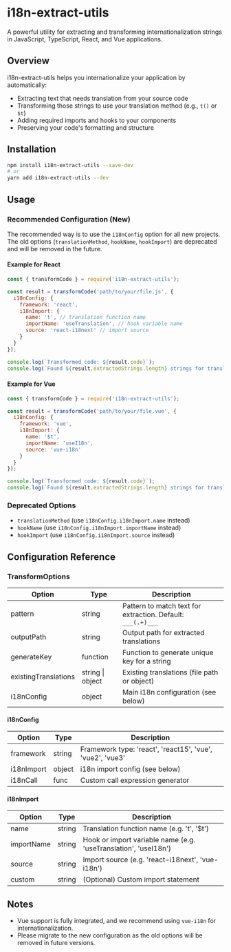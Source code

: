 # i18n-extract-utils

A powerful utility for extracting and transforming internationalization strings in JavaScript, TypeScript, React, and Vue applications.

## Overview

i18n-extract-utils helps you internationalize your application by automatically:

- Extracting text that needs translation from your source code
- Transforming those strings to use your translation method (e.g., `t()` or `$t`)
- Adding required imports and hooks to your components
- Preserving your code's formatting and structure

## Installation

```bash
npm install i18n-extract-utils --save-dev
# or
yarn add i18n-extract-utils --dev
```

## Usage

### Recommended Configuration (New)

The recommended way is to use the `i18nConfig` option for all new projects. The old options (`translationMethod`, `hookName`, `hookImport`) are deprecated and will be removed in the future.

#### Example for React

```javascript
const { transformCode } = require('i18n-extract-utils');

const result = transformCode('path/to/your/file.js', {
  i18nConfig: {
    framework: 'react',
    i18nImport: {
      name: 't', // translation function name
      importName: 'useTranslation', // hook variable name
      source: 'react-i18next' // import source
    }
  }
});

console.log(`Transformed code: ${result.code}`);
console.log(`Found ${result.extractedStrings.length} strings for translation`);
```

#### Example for Vue

```javascript
const { transformCode } = require('i18n-extract-utils');

const result = transformCode('path/to/your/file.vue', {
  i18nConfig: {
    framework: 'vue',
    i18nImport: {
      name: '$t',
      importName: 'useI18n',
      source: 'vue-i18n'
    }
  }
});

console.log(`Transformed code: ${result.code}`);
console.log(`Found ${result.extractedStrings.length} strings for translation`);
```

### Deprecated Options

- `translationMethod` (use `i18nConfig.i18nImport.name` instead)
- `hookName` (use `i18nConfig.i18nImport.importName` instead)
- `hookImport` (use `i18nConfig.i18nImport.source` instead)

## Configuration Reference

### TransformOptions

| Option                | Type      | Description                                                                                 |
|-----------------------|-----------|---------------------------------------------------------------------------------------------|
| pattern               | string    | Pattern to match text for extraction. Default: `___(.+)___`                                 |
| outputPath            | string    | Output path for extracted translations                                                      |
| generateKey           | function  | Function to generate unique key for a string                                                |
| existingTranslations  | string \| object | Existing translations (file path or object)                                         |
| i18nConfig            | object    | Main i18n configuration (see below)                                                         |

#### i18nConfig

| Option      | Type   | Description                                                                 |
|-------------|--------|-----------------------------------------------------------------------------|
| framework   | string | Framework type: 'react', 'react15', 'vue', 'vue2', 'vue3'                   |
| i18nImport  | object | i18n import config (see below)                                              |
| i18nCall    | func   | Custom call expression generator                                            |

#### i18nImport

| Option      | Type   | Description                                                                 |
|-------------|--------|-----------------------------------------------------------------------------|
| name        | string | Translation function name (e.g. 't', '$t')                                  |
| importName  | string | Hook or import variable name (e.g. 'useTranslation', 'useI18n')             |
| source      | string | Import source (e.g. 'react-i18next', 'vue-i18n')                            |
| custom      | string | (Optional) Custom import statement                                          |

## Notes

- Vue support is fully integrated, and we recommend using `vue-i18n` for internationalization.
- Please migrate to the new configuration as the old options will be removed in future versions.
